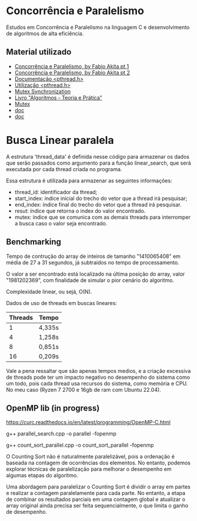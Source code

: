 
# Concorrência e Paralelismo 

Estudos em Concorrência e Paralelismo na linguagem C e desenvolvimento de algoritmos de alta eficiência.



## Material utilizado

 - [Concorrência e Paralelismo, by Fabio Akita pt 1](https://www.youtube.com/watch?v=cx1ULv4wYxM&ab_channel=FabioAkita)
 - [Concorrência e Paralelismo, by Fabio Akita pt 2](https://www.youtube.com/watch?v=gYJSWs-gp1g&ab_channel=FabioAkita)
 - [Documentação <pthread.h>](https://pubs.opengroup.org/onlinepubs/7908799/xsh/pthread.h.html)
  - [Utilização <pthread.h>](https://www.youtube.com/watch?v=uA8X5zNOGw8&ab_channel=JacobSorber)
  - [Mutex Synchronization](https://www.youtube.com/watch?v=GXXE42bkqQk&ab_channel=BrianFraser)
  - [Livro "Algoritmos - Teoria e Prática"](https://www.amazon.com.br/Algoritmos-Teoria-Pr%C3%A1tica-Thomas-Cormen/dp/8535236996/ref=asc_df_8535236996/?tag=googleshopp00-20&linkCode=df0&hvadid=379707181411&hvpos=&hvnetw=g&hvrand=6640580099952446125&hvpone=&hvptwo=&hvqmt=&hvdev=c&hvdvcmdl=&hvlocint=&hvlocphy=9074284&hvtargid=pla-1002925180312&psc=1)
  - [Mutex](https://www.geeksforgeeks.org/mutex-lock-for-linux-thread-synchronization/)
  - [doc](https://stackoverflow.com/questions/7235934/pthreads-high-memory-usage)
  - [doc](https://www.ibm.com/docs/en/zos/2.2.0?topic=functions-pthread-attr-setstacksize-set-stacksize-attribute-object)



# Busca Linear paralela

A estrutura 'thread_data' é definida nesse código para armazenar os dados que serão passados como argumento para a função linear_search, que será executada por cada thread criada no programa.

Essa estrutura é utilizada para armazenar as seguintes informações:

- thread_id: identificador da thread;
- start_index: índice inicial do trecho do vetor que a thread irá pesquisar;
- end_index: índice final do trecho do vetor que a thread irá pesquisar.
- resut: índice que retorna o index do valor encontrado.
- mutex: índice que se comunica com as demais threads para interromper a busca caso o valor seja encontrado.


## Benchmarking 

Tempo de contrução do array de inteiros de tamanho "1410065408" em média de 27 a 31 segundos, já subtraidos no tempo de processamento.

O valor a ser encontrado está localizado na última posição do array, valor "1981202369", com finalidade de simular o pior cenário do algoritmo.

Complexidade linear, ou sejá, O(N).

Dados de uso de threads em buscas lineares:

| Threads | Tempo  |
| ------------- | ------------- |
| 1  | 4,335s  |
| 4  | 1,258s  |
| 8  | 0,851s  |
| 16  | 0,209s  |

Vale a pena ressaltar que são apenas tempos medios, e a criação excessiva de threads pode ter um impacto negativo no desempenho do sistema como um todo, pois cada thread usa recursos do sistema, como memória e CPU. No meu caso (Ryzen 7 2700 e 16gb de ram com Ubuntu 22.04).

## OpenMP lib (in progress)

https://curc.readthedocs.io/en/latest/programming/OpenMP-C.html

g++ parallel_search.cpp -o parallel -fopenmp

g++ count_sort_parallel.cpp -o count_sort_parallel -fopenmp

 O Counting Sort não é naturalmente paralelizável, pois a ordenação é baseada na contagem de ocorrências dos elementos. No entanto, podemos explorar técnicas de paralelização para melhorar o desempenho em algumas etapas do algoritmo.

Uma abordagem para paralelizar o Counting Sort é dividir o array em partes e realizar a contagem paralelamente para cada parte. No entanto, a etapa de combinar os resultados parciais em uma contagem global e atualizar o array original ainda precisa ser feita sequencialmente, o que limita o ganho de desempenho.